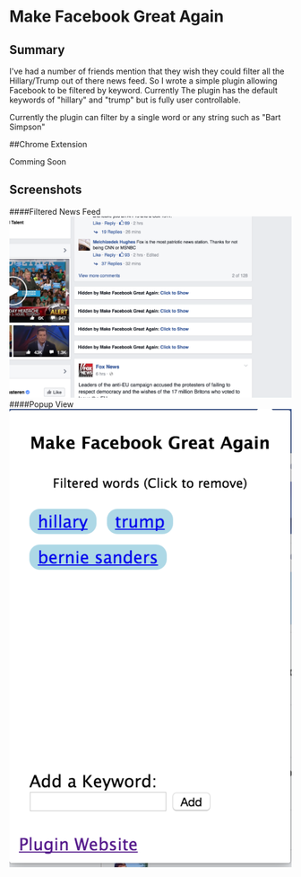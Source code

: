 # Make Facebook Great Again

## Summary

I've had a number of friends mention that they wish they could filter all the Hillary/Trump out of there news feed. So I wrote a simple plugin allowing Facebook to be filtered by keyword. Currently The plugin has the default keywords of "hillary" and "trump" but is fully user controllable. 


Currently the plugin can filter by a single word or any string such as "Bart Simpson"

##Chrome Extension

Comming Soon

## Screenshots

####Filtered News Feed
![Alt text](/screen_shots/filtered_feed.png?raw=true "Filtered News Feed")
####Popup View
![Alt text](/screen_shots/popup.png?raw=true "Pop Up View")